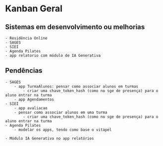 # Kanban Geral

## Sistemas em desenvolvimento ou melhorias
    - Residência Online
    - SAGES
    - SIEI
    - Agenda Pilates
    - app relatorio com módulo de IA Generativa


## Pendências
    - SAGES
        - app TurmaAlunos: pensar como associar alunos em turmas
            - criar uma chave_token_hash (como no sge de presença) para o aluno entrar na turma
        - app Agendamentos
    - SIEI
        - app avaliacao
        - pensar como associar alunos em uma turma
            - criar uma chave_token_hash (como no sge de presença) para o aluno entrar na turma
    - Agenda Pilates
        - modelar os apps, tendo como base o vitapel
    
    - Módulo IA Generativa no app relatórios
